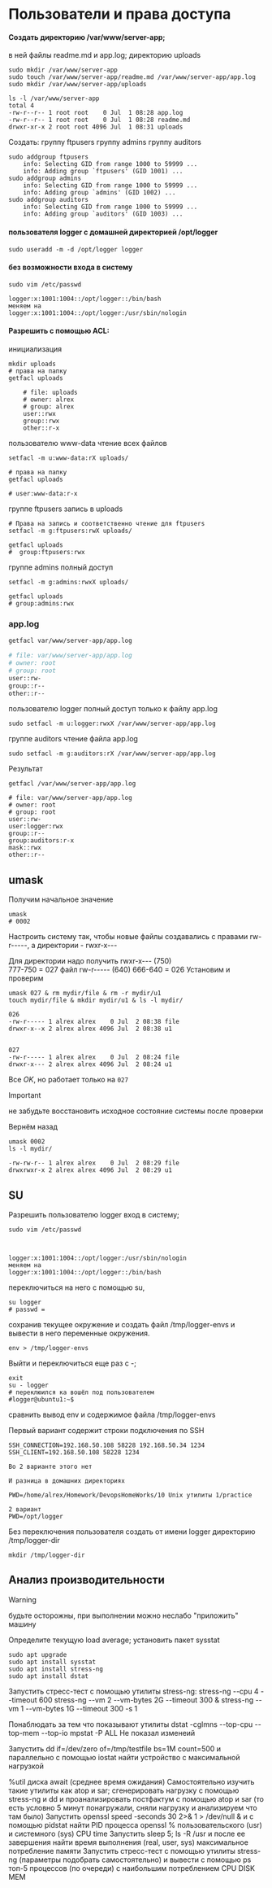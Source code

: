 # Пользователи и права доступа
#### Создать директорию /var/www/server-app; 
в ней файлы readme.md и app.log; директорию uploads
```
sudo mkdir /var/www/server-app
sudo touch /var/www/server-app/readme.md /var/www/server-app/app.log
sudo mkdir /var/www/server-app/uploads

ls -l /var/www/server-app
total 4
-rw-r--r-- 1 root root    0 Jul  1 08:28 app.log
-rw-r--r-- 1 root root    0 Jul  1 08:28 readme.md
drwxr-xr-x 2 root root 4096 Jul  1 08:31 uploads
```
Создать:
группу ftpusers
группу admins
группу auditors

```
sudo addgroup ftpusers
	info: Selecting GID from range 1000 to 59999 ...
	info: Adding group `ftpusers' (GID 1001) ...
sudo addgroup admins
	info: Selecting GID from range 1000 to 59999 ...
	info: Adding group `admins' (GID 1002) ...
sudo addgroup auditors
	info: Selecting GID from range 1000 to 59999 ...
	info: Adding group `auditors' (GID 1003) ...
```
#### пользователя logger с домашней директорией /opt/logger 
```
sudo useradd -m -d /opt/logger logger
```

#### без возможности входа в систему

```
sudo vim /etc/passwd

logger:x:1001:1004::/opt/logger::/bin/bash
меняем на 
logger:x:1001:1004::/opt/logger:/usr/sbin/nologin
```

#### Разрешить с помощью ACL:
инициализация
```
mkdir uploads
# права на папку
getfacl uploads

	# file: uploads
	# owner: alrex
	# group: alrex
	user::rwx
	group::rwx
	other::r-x
```


пользователю www-data чтение всех файлов
```
setfacl -m u:www-data:rX uploads/

# права на папку
getfacl uploads

# user:www-data:r-x
```


группе ftpusers запись в uploads
```
# Права на запись и соответственно чтение для ftpusers
setfacl -m g:ftpusers:rwX uploads/

getfacl uploads
#  group:ftpusers:rwx
```

группе admins полный доступ
```
setfacl -m g:admins:rwxX uploads/

getfacl uploads                 
# group:admins:rwx	
```

### app.log

```bash
getfacl var/www/server-app/app.log

# file: var/www/server-app/app.log
# owner: root
# group: root
user::rw-
group::r--
other::r--
```


пользователю logger полный доступ только к файлу app.log
```
sudo setfacl -m u:logger:rwxX /var/www/server-app/app.log
```

группе auditors чтение файла app.log
```
sudo setfacl -m g:auditors:rX /var/www/server-app/app.log
```
Результат
```
getfacl /var/www/server-app/app.log

# file: var/www/server-app/app.log
# owner: root
# group: root
user::rw-
user:logger:rwx
group::r--
group:auditors:r-x
mask::rwx
other::r--
```


## umask

Получим начальное значение
```
umask
# 0002
```

Настроить систему так, чтобы новые файлы создавались с правами rw-r-----, а директории - rwxr-x---

Для директории надо получить
rwxr-x--- (750)   
777-750 = 027
файл 
rw-r----- (640)
666-640 = 026
Установим и проверим

```
umask 027 & rm mydir/file & rm -r mydir/u1
touch mydir/file & mkdir mydir/u1 & ls -l mydir/

026
-rw-r----- 1 alrex alrex    0 Jul  2 08:38 file
drwxr-x--x 2 alrex alrex 4096 Jul  2 08:38 u1


027
-rw-r----- 1 alrex alrex    0 Jul  2 08:24 file
drwxr-x--- 2 alrex alrex 4096 Jul  2 08:24 u1

```
Все *OK*, но работает только на `027` 

Important

не забудьте восстановить исходное состояние системы после проверки

Вернём назад

```
umask 0002
ls -l mydir/

-rw-rw-r-- 1 alrex alrex    0 Jul  2 08:29 file
drwxrwxr-x 2 alrex alrex 4096 Jul  2 08:29 u1

```


## SU



Разрешить пользователю logger вход в систему; 
```
sudo vim /etc/passwd


 
logger:x:1001:1004::/opt/logger:/usr/sbin/nologin
меняем на
logger:x:1001:1004::/opt/logger::/bin/bash
```

переключиться на него с помощью su, 
```
su logger
# passwd =
```
сохранив текущее окружение и создать файл /tmp/logger-envs и вывести в него переменные окружения. 
```
env > /tmp/logger-envs

```

Выйти и переключиться еще раз с -; 
```
exit
su - logger
# переклюился ка вошёл под пользователем
#logger@ubuntu1:~$
```
сравнить вывод env и содержимое файла /tmp/logger-envs

Первый вариант содержит строки подключения по SSH
```
SSH_CONNECTION=192.168.50.108 58228 192.168.50.34 1234
SSH_CLIENT=192.168.50.108 58228 1234

Во 2 варианте этого нет

И разница в домашних директориях

PWD=/home/alrex/Homework/DevopsHomeWorks/10 Unix утилиты 1/practice

2 вариант
PWD=/opt/logger

```

Без переключения пользователя создать от имени logger директорию /tmp/logger-dir

```
mkdir /tmp/logger-dir
```

## Анализ производительности
Warning

будьте осторожны, при выполнении можно неслабо "приложить" машину

Определите текущую load average; установить пакет sysstat
```
sudo apt upgrade
sudo apt install sysstat
sudo apt install stress-ng
sudo apt install dstat
```
Запустить стресс-тест с помощью утилиты stress-ng:
stress-ng --cpu 4 --timeout 600
stress-ng --vm 2 --vm-bytes 2G --timeout 300 & stress-ng --vm 1 --vm-bytes 1G --timeout 300 -s 1


Понаблюдать за тем что показывают утилиты
dstat -cglmns --top-cpu --top-mem --top-io
mpstat -P ALL
Не показал изменеий


Запустить dd if=/dev/zero of=/tmp/testfile bs=1M count=500 
и параллельно с помощью iostat найти
устройство с максимальной нагрузкой

%util диска
await (среднее время ожидания)
Самостоятельно изучить такие утилиты как atop и sar; сгенерировать нагрузку с помощью stress-ng и dd и проанализировать постфактум с помощью atop и sar (то есть условно 5 минут понагружали, сняли нагрузку и анализируем что там было)
Запустить openssl speed -seconds 30 2>& 1 > /dev/null & и с помощью pidstat найти
PID процесса openssl
% пользовательского (usr) и системного (sys) CPU time
Запустить sleep 5; ls -R /usr и после ее завершения найти
время выполнения (real, user, sys)
максимальное потребление памяти
Запустить стресс-тест с помощью утилиты stress-ng (параметры подобрать самостоятельно) и вывести с помощью ps топ-5 процессов (по очереди) с наибольшим потреблением
CPU
DISK
MEM